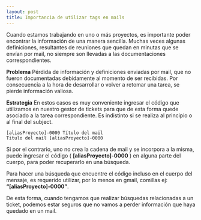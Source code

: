 ```yaml
---
layout: post
title: Importancia de utilizar tags en mails
---
```


Cuando estamos trabajando en uno o más proyectos, es importante poder encontrar la información de una manera sencilla. 
Muchas veces algunas definiciones, resultantes de reuniones que quedan en minutas que se envían por mail, no siempre son llevadas a las documentaciones correspondientes.

**Problema**
Pérdida de información y definiciones enviadas por mail, que no fueron documentadas debidamente al momento de ser recibidas. Por consecuencia a la hora de desarrollar o volver a retomar una tarea, se pierde información valiosa.

**Estrategia**
En estos casos es muy conveniente ingresar el código que utilizamos en nuestro gestor de tickets para que de esta forma quede asociado a la tarea correspondiente. Es indistinto si se realiza  al principio o al final del subject.

```
[aliasProyecto]-0000 Título del mail
Titulo del mail [aliasProyecto]-0000
```

Si por el contrario, uno no crea la cadena de mail y se incorpora a la misma, puede ingresar el código ( **[aliasProyecto]-0000** ) en alguna parte del cuerpo, para poder recuperarlo en una búsqueda.

Para hacer una búsqueda que encuentre el código incluso en el cuerpo del mensaje, es requerido utilizar, por lo menos en gmail, comillas ej: **“[aliasProyecto]-0000”**.

De esta forma, cuando tengamos que realizar búsquedas relacionadas a un ticket, podemos estar seguros que no vamos a perder información que haya quedado en un mail.


